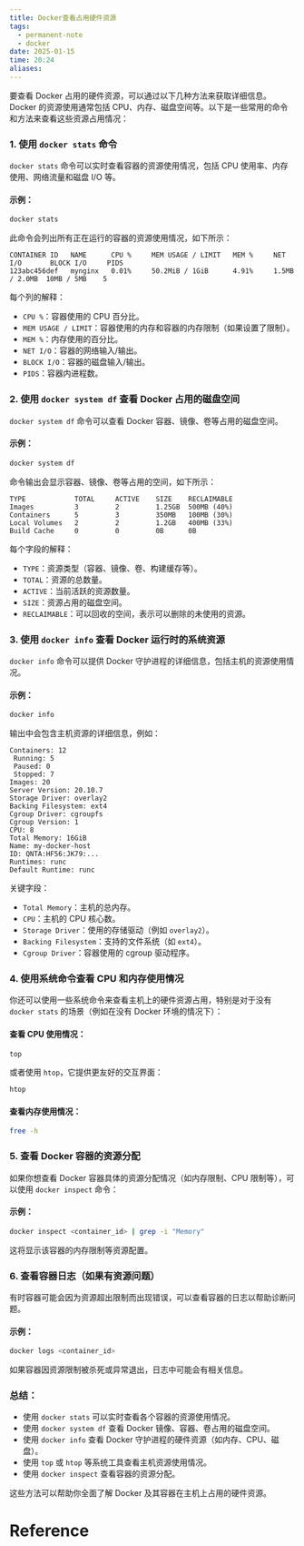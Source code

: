 ```yaml
---
title: Docker查看占用硬件资源
tags:
  - permanent-note
  - docker
date: 2025-01-15
time: 20:24
aliases:
---
```


要查看 Docker 占用的硬件资源，可以通过以下几种方法来获取详细信息。Docker 的资源使用通常包括 CPU、内存、磁盘空间等。以下是一些常用的命令和方法来查看这些资源占用情况：

### 1. 使用 `docker stats` 命令

`docker stats` 命令可以实时查看容器的资源使用情况，包括 CPU 使用率、内存使用、网络流量和磁盘 I/O 等。

#### 示例：

```bash
docker stats
```

此命令会列出所有正在运行的容器的资源使用情况，如下所示：

```
CONTAINER ID   NAME      CPU %     MEM USAGE / LIMIT   MEM %     NET I/O       BLOCK I/O     PIDS
123abc456def   mynginx   0.01%     50.2MiB / 1GiB      4.91%     1.5MB / 2.0MB  10MB / 5MB    5
```

每个列的解释：

- `CPU %`：容器使用的 CPU 百分比。
- `MEM USAGE / LIMIT`：容器使用的内存和容器的内存限制（如果设置了限制）。
- `MEM %`：内存使用的百分比。
- `NET I/O`：容器的网络输入/输出。
- `BLOCK I/O`：容器的磁盘输入/输出。
- `PIDS`：容器内进程数。

### 2. 使用 `docker system df` 查看 Docker 占用的磁盘空间

`docker system df` 命令可以查看 Docker 容器、镜像、卷等占用的磁盘空间。

#### 示例：

```bash
docker system df
```

命令输出会显示容器、镜像、卷等占用的空间，如下所示：

```
TYPE            TOTAL     ACTIVE    SIZE    RECLAIMABLE
Images          3         2         1.25GB  500MB (40%)
Containers      5         3         350MB   100MB (30%)
Local Volumes   2         2         1.2GB   400MB (33%)
Build Cache     0         0         0B      0B
```

每个字段的解释：

- `TYPE`：资源类型（容器、镜像、卷、构建缓存等）。
- `TOTAL`：资源的总数量。
- `ACTIVE`：当前活跃的资源数量。
- `SIZE`：资源占用的磁盘空间。
- `RECLAIMABLE`：可以回收的空间，表示可以删除的未使用的资源。

### 3. 使用 `docker info` 查看 Docker 运行时的系统资源

`docker info` 命令可以提供 Docker 守护进程的详细信息，包括主机的资源使用情况。

#### 示例：

```bash
docker info
```

输出中会包含主机资源的详细信息，例如：

```
Containers: 12
 Running: 5
 Paused: 0
 Stopped: 7
Images: 20
Server Version: 20.10.7
Storage Driver: overlay2
Backing Filesystem: ext4
Cgroup Driver: cgroupfs
Cgroup Version: 1
CPU: 8
Total Memory: 16GiB
Name: my-docker-host
ID: QNTA:HF56:JK79:...
Runtimes: runc
Default Runtime: runc
```

关键字段：

- `Total Memory`：主机的总内存。
- `CPU`：主机的 CPU 核心数。
- `Storage Driver`：使用的存储驱动（例如 `overlay2`）。
- `Backing Filesystem`：支持的文件系统（如 `ext4`）。
- `Cgroup Driver`：容器使用的 cgroup 驱动程序。

### 4. 使用系统命令查看 CPU 和内存使用情况

你还可以使用一些系统命令来查看主机上的硬件资源占用，特别是对于没有 `docker stats` 的场景（例如在没有 Docker 环境的情况下）：

#### 查看 CPU 使用情况：

```bash
top
```

或者使用 `htop`，它提供更友好的交互界面：

```bash
htop
```

#### 查看内存使用情况：

```bash
free -h
```

### 5. 查看 Docker 容器的资源分配

如果你想查看 Docker 容器具体的资源分配情况（如内存限制、CPU 限制等），可以使用 `docker inspect` 命令：

#### 示例：

```bash
docker inspect <container_id> | grep -i "Memory"
```

这将显示该容器的内存限制等资源配置。

### 6. 查看容器日志（如果有资源问题）

有时容器可能会因为资源超出限制而出现错误，可以查看容器的日志以帮助诊断问题。

#### 示例：

```bash
docker logs <container_id>
```

如果容器因资源限制被杀死或异常退出，日志中可能会有相关信息。

### 总结：

- 使用 `docker stats` 可以实时查看各个容器的资源使用情况。
- 使用 `docker system df` 查看 Docker 镜像、容器、卷占用的磁盘空间。
- 使用 `docker info` 查看 Docker 守护进程的硬件资源（如内存、CPU、磁盘）。
- 使用 `top` 或 `htop` 等系统工具查看主机资源使用情况。
- 使用 `docker inspect` 查看容器的资源分配。

这些方法可以帮助你全面了解 Docker 及其容器在主机上占用的硬件资源。

# Reference